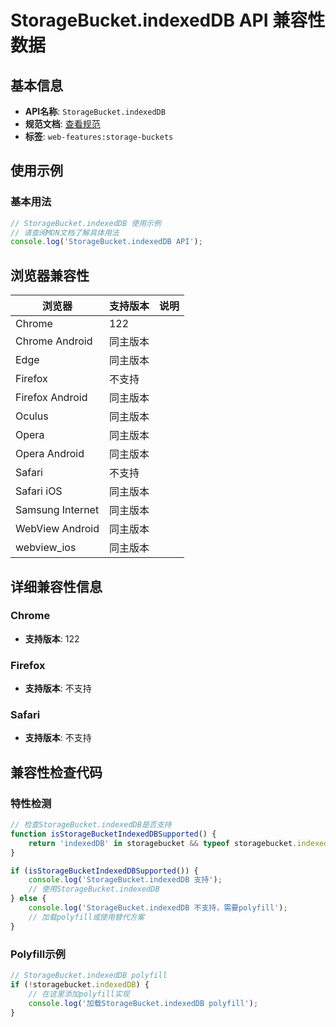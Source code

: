 # StorageBucket.indexedDB API 兼容性数据

## 基本信息

- **API名称**: `StorageBucket.indexedDB`
- **规范文档**: [查看规范](https://wicg.github.io/storage-buckets/#dom-storagebucket-indexeddb)
- **标签**: `web-features:storage-buckets`

## 使用示例

### 基本用法

```javascript
// StorageBucket.indexedDB 使用示例
// 请查阅MDN文档了解具体用法
console.log('StorageBucket.indexedDB API');
```

## 浏览器兼容性

| 浏览器 | 支持版本 | 说明 |
|--------|----------|------|
| Chrome | 122 |  |
| Chrome Android | 同主版本 |  |
| Edge | 同主版本 |  |
| Firefox | 不支持 |  |
| Firefox Android | 同主版本 |  |
| Oculus | 同主版本 |  |
| Opera | 同主版本 |  |
| Opera Android | 同主版本 |  |
| Safari | 不支持 |  |
| Safari iOS | 同主版本 |  |
| Samsung Internet | 同主版本 |  |
| WebView Android | 同主版本 |  |
| webview_ios | 同主版本 |  |

## 详细兼容性信息

### Chrome

- **支持版本**: 122

### Firefox

- **支持版本**: 不支持

### Safari

- **支持版本**: 不支持

## 兼容性检查代码

### 特性检测

```javascript
// 检查StorageBucket.indexedDB是否支持
function isStorageBucketIndexedDBSupported() {
    return 'indexedDB' in storagebucket && typeof storagebucket.indexedDB === 'function';
}

if (isStorageBucketIndexedDBSupported()) {
    console.log('StorageBucket.indexedDB 支持');
    // 使用StorageBucket.indexedDB
} else {
    console.log('StorageBucket.indexedDB 不支持，需要polyfill');
    // 加载polyfill或使用替代方案
}
```

### Polyfill示例

```javascript
// StorageBucket.indexedDB polyfill
if (!storagebucket.indexedDB) {
    // 在这里添加polyfill实现
    console.log('加载StorageBucket.indexedDB polyfill');
}
```

